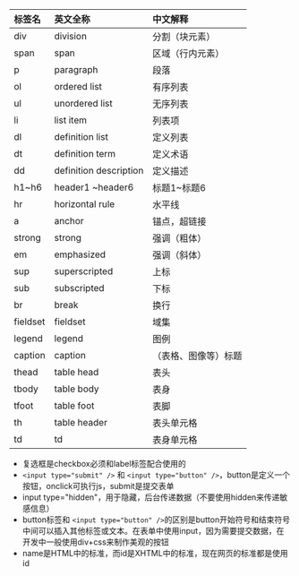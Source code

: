| 标签名   | 英文全称               | 中文解释             |
| :------- | :--------------------- | :------------------- |
| div      | division               | 分割（块元素）       |
| span     | span                   | 区域（行内元素）     |
| p        | paragraph              | 段落                 |
| ol       | ordered list           | 有序列表             |
| ul       | unordered list         | 无序列表             |
| li       | list item              | 列表项               |
| dl       | definition list        | 定义列表             |
| dt       | definition term        | 定义术语             |
| dd       | definition description | 定义描述             |
| h1~h6    | header1 ~header6       | 标题1~标题6          |
| hr       | horizontal rule        | 水平线               |
| a        | anchor                 | 锚点，超链接         |
| strong   | strong                 | 强调（粗体）         |
| em       | emphasized             | 强调（斜体）         |
| sup      | superscripted          | 上标                 |
| sub      | subscripted            | 下标                 |
| br       | break                  | 换行                 |
| fieldset | fieldset               | 域集                 |
| legend   | legend                 | 图例                 |
| caption  | caption                | （表格、图像等）标题 |
| thead    | table head             | 表头                 |
| tbody    | table body             | 表身                 |
| tfoot    | table foot             | 表脚                 |
| th       | table header           | 表头单元格           |
| td       | td                     | 表身单元格           |



* 复选框是checkbox必须和label标签配合使用的
* `<input type="submit" />` 和 `<input type="button" />`，button是定义一个按钮，onclick可执行js，submit是提交表单
* input type="hidden"，用于隐藏，后台传递数据（不要使用hidden来传递敏感信息）
* button标签和 `<input type="button" />`的区别是button开始符号和结束符号中间可以插入其他标签或文本。在表单中使用input，因为需要提交数据，在开发中一般使用div+css来制作美观的按钮
* name是HTML中的标准，而id是XHTML中的标准，现在网页的标准都是使用id


